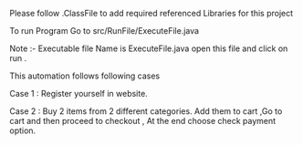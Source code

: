 Please follow .ClassFile to add required referenced Libraries for this project


To run Program
Go to src/RunFile/ExecuteFile.java

Note :- Executable file Name is ExecuteFile.java  open this file and click on run .

This automation follows following cases 

Case 1 : Register yourself in website.

Case 2 : Buy 2 items from 2 different categories. Add them to cart ,Go to cart and then proceed to checkout , At the end choose 		check payment option.

